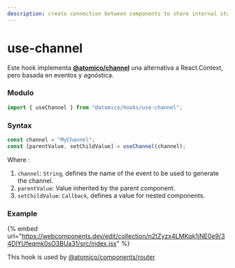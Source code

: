 ```yaml
---
description: create connection between components to share internal states
---
```


# use-channel

Este hook implementa [**@atomico/channel**](https://github.com/atomicojs/channel) una alternativa a React.Context, pero basada en eventos y agnóstica.

### Modulo

```javascript
import { useChannel } from "@atomico/hooks/use-channel";
```

### Syntax

```javascript
const channel = "MyChannel";
const [parentValue, setChildValue] = useChannel(channel);
```

Where :

1. `channel`: `String`, defines the name of the event to be used to generate the channel.
2. `parentValue`: Value inherited by the parent component.
3. `setChildValue`: `Callback`, defines a value for nested components.

### Example

{% embed url="https://webcomponents.dev/edit/collection/n2tZyzx4LMKqk1jNE0e9/34DlYUfeqmk0sO3BUa31/src/index.jsx" %}

This hook is used by [@atomico/components/router](../atomico-components/router.md)

